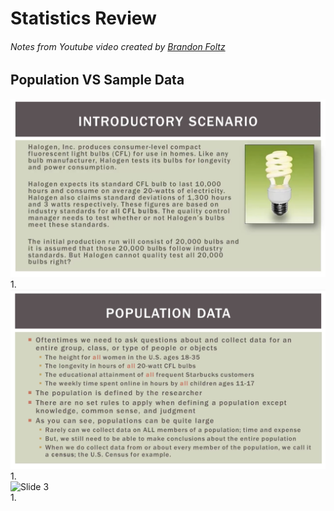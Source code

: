 # Statistics Review
###### Notes from Youtube video created by [Brandon Foltz](https://www.youtube.com/channel/UCFrjdcImgcQVyFbK04MBEhA)
## Population VS Sample Data
![Slide 1](https://github.com/jakkrits/Misc/blob/master/assets/Slide1.png)
</br>
1. 
</br>
![Slide 2](https://github.com/jakkrits/Misc/blob/master/assets/Slide2.png)
</br>
1.
</br>
![Slide 3](https://github.com/jakkrits/Misc/blob/master/assets/Slide3.png)
</br>
1.
</br>
